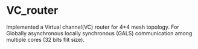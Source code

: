 # VC_router
 Implemented a Virtual channel(VC) router for 4*4 mesh topology. For Globally asynchronous locally synchronous (GALS) communication among multiple cores (32 bits flit size).
